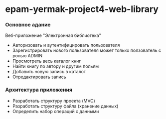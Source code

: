# epam-yermak-project4-web-library
### Основное адание

Веб-приложение "Электронная библиотека"
- Авторизовать и аутентифицировать пользователя
- Зарегистрировать нового пользователя может только ползователь с ролью ADMIN
- Просмотреть весь каталог книг
- Найти книгу по автору и другим польям
- Добавить новую запись в каталог
- Отредактировать запись

### Архитектура приложения
- Разработать структуру проекта (MVC)
- Разработать структуру файла (хранение данных)
- Определить набор операций с данными
